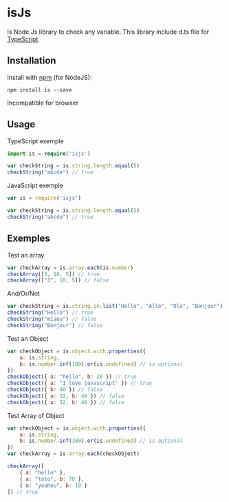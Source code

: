 # isJs
Is Node.Js library to check any variable.
This library include d.ts file for [TypeScript](https://www.typescriptlang.org/).

## Installation

Install with [npm](http://npmjs.org/) (for NodeJS):

```shell
npm install is --save
```

Incompatible for browser

## Usage

TypeScript exemple
```typescript
import is = require('isjs')

var checkString = is.string.length.equal(5)
checkString("abcde") // true
```

JavaScript exemple
```javascript
var is = require('isjs')

var checkString = is.string.length.equal(5)
checkString("abcde") // true
```

## Exemples

Test an array

```javascript
var checkArray = is.array.each(is.number)
checkArray([3, 18, 5]) // true
checkArray(["3", 18, 5]) // false
```

And/Or/Not

```javascript
var checkString = is.string.in.list("Hello", "Allo", "Ola", "Bonjour").and.not.in.array(["Bonjour", "Allo"])
checkString("Hello") // true
checkString("miaou") // false
checkString("Bonjour") // false
```

Test an Object

```javascript
var checkObject = is.object.with.properties({
    a: is.string,
    b: is.number.inf(100).or(is.undefined) // is optional
})
checkObject({ a: "hello", b: 20 }) // true
checkObject({ a: "I love javascript" }) // true
checkObject({ b: 40 }) // false
checkObject({ a: 32, b: 40 }) // false
checkObject({ a: 32, b: 40 }) // false
```

Test Array of Object

```javascript
var checkObject = is.object.with.properties({
    a: is.string,
    b: is.number.inf(100).or(is.undefined) // is optional
})
var checkArray = is.array.each(checkObject)

checkArray([
    { a: "hello" },
    { a: "toto", b: 78 },
    { a: "youhou", b: 18 }
]) // true
```